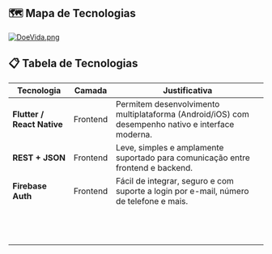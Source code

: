 ## 🗺️ Mapa de Tecnologias

[![DoeVida.png](https://i.postimg.cc/m24tqpRY/DoeVida.png)](https://postimg.cc/t7rqn5sJ)

## 📋 Tabela de Tecnologias 

|Tecnologia|Camada|Justificativa|
|----------|------|-------------|
|**Flutter / React Native**|Frontend|Permitem desenvolvimento multiplataforma (Android/iOS) com desempenho nativo e interface moderna.|
|**REST + JSON**|Frontend|Leve, simples e amplamente suportado para comunicação entre frontend e backend.|
|**Firebase Auth**|Frontend|Fácil de integrar, seguro e com suporte a login por e-mail, número de telefone e mais.|
||||
||||
||||
||||
||||
||||
||||
||||
||||
||||
||||
||||
